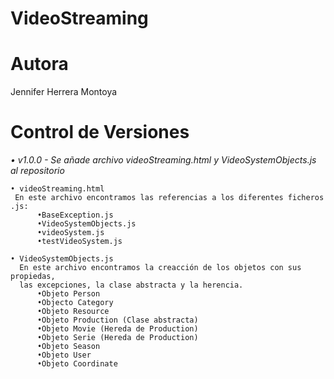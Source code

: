 # VideoStreaming

# Autora
Jennifer Herrera Montoya

# Control de Versiones
_• v1.0.0 - Se añade archivo videoStreaming.html y VideoSystemObjects.js al repositorio_
```
• videoStreaming.html
 En este archivo encontramos las referencias a los diferentes ficheros .js:
      •BaseException.js
      •VideoSystemObjects.js
      •videoSystem.js
      •testVideoSystem.js
```
  
```
• VideoSystemObjects.js
  En este archivo encontramos la creacción de los objetos con sus propiedas, 
  las excepciones, la clase abstracta y la herencia.
      •Objeto Person
      •Objecto Category
      •Objeto Resource
      •Objeto Production (Clase abstracta)
      •Objeto Movie (Hereda de Production)
      •Objeto Serie (Hereda de Production)
      •Objeto Season
      •Objeto User
      •Objeto Coordinate
```
